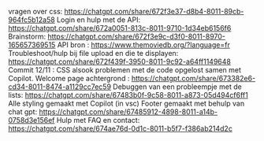 vragen over css: https://chatgpt.com/share/672f3e37-d8b4-8011-89cb-964fc5b12a58
Login en hulp met de API: https://chatgpt.com/share/672a0051-813c-8011-9710-1d34eb6156f6
Brainstorm: https://chatgpt.com/share/672f3e9c-d3f0-8011-8970-165657369515
API bron : https://www.themoviedb.org/?language=fr
Troubleshoot/hulp bij file upload en die te displayen: https://chatgpt.com/share/672f439f-3950-8011-9c92-a64ff1149648
Commit 12/11 : CSS alsook problemen met de code opgelost samen met Copilot.
Welcome page achtergrond : https://chatgpt.com/share/673382e6-cd34-8011-8474-a1129cc7ec59
Debuggen van een probleempje met de lists: https://chatgpt.com/share/67483b0f-9c58-8011-a873-05d494cf6ff1
Alle styling gemaakt met Copilot (in vsc)
Footer gemaakt met behulp van chat gpt: https://chatgpt.com/share/67485912-4898-8011-a14b-0758d3e156ef
Hulp met FAQ en contact: https://chatgpt.com/share/674ae76d-0d1c-8011-b5f7-f386ab214d2c



